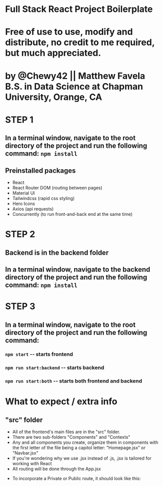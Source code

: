 # Full Stack React Project Boilerplate
# Free of use to use, modify and distribute, no credit to me required, but much appreciated.
# by @Chewy42 || Matthew Favela B.S. in Data Science at Chapman University, Orange, CA

# STEP 1
## In a terminal window, navigate to the root directory of the project and run the following command: `npm install`
## Preinstalled packages
- React
- React Router DOM (routing between pages)
- Material UI
- Tailwindcss (rapid css styling)
- Hero Icons 
- Axios (api requests)
- Concurrently (to run front-and-back end at the same time)

# STEP 2
## Backend is in the backend folder
## In a terminal window, navigate to the backend directory of the project and run the following command: `npm install`

# STEP 3
## In a terminal window, navigate to the root directory of the project and run the following command: 

### `npm start` -- starts frontend
### `npm run start:backend` -- starts backend
### `npm run start:both` -- starts both frontend and backend 

# What to expect / extra info

## "src" folder
- All of the frontend's main files are in the "src" folder.
- There are two sub-folders "Components" and "Contexts"
- Any and all components you create, organize them in components with the 
first letter of the file being a capitol letter: "Homepage.jsx" or "Navbar.jsx"
- If you're wondering why we use .jsx instead of .js, .jsx is tailored for working with React
- All routing will be done through the App.jsx
* To incorporate a Private or Public route, it should look like this: 
